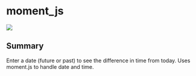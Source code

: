 # moment_js

<img src='https://travis-ci.org/kgentner/moment_js.svg?branch=karlg'></img>

## Summary
Enter a date (future or past) to see the difference in time from today. Uses moment.js to handle date and time.
